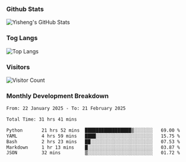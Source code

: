 ### Github Stats
![Yisheng's GitHub Stats](https://github-readme-stats-9qabuvhk1-gongyisheng.vercel.app/api?username=gongyisheng&count_private=true&show_icons=true)
### Tog Langs
![Top Langs](https://github-readme-stats-9qabuvhk1-gongyisheng.vercel.app/api/top-langs/?username=gongyisheng&layout=compact)
### Visitors
![Visitor Count](https://profile-counter.glitch.me/gongyisheng/count.svg)
### Monthly Development Breakdown
<!--START_SECTION:waka-->

```txt
From: 22 January 2025 - To: 21 February 2025

Total Time: 31 hrs 41 mins

Python       21 hrs 52 mins  █████████████████▒░░░░░░░   69.00 %
YAML         4 hrs 59 mins   ████░░░░░░░░░░░░░░░░░░░░░   15.75 %
Bash         2 hrs 23 mins   ██░░░░░░░░░░░░░░░░░░░░░░░   07.53 %
Markdown     1 hr 13 mins    █░░░░░░░░░░░░░░░░░░░░░░░░   03.87 %
JSON         32 mins         ▒░░░░░░░░░░░░░░░░░░░░░░░░   01.72 %
```

<!--END_SECTION:waka-->
